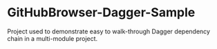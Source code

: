 # GitHubBrowser-Dagger-Sample

Project used to demonstrate easy to walk-through Dagger dependency chain in a multi-module project.
